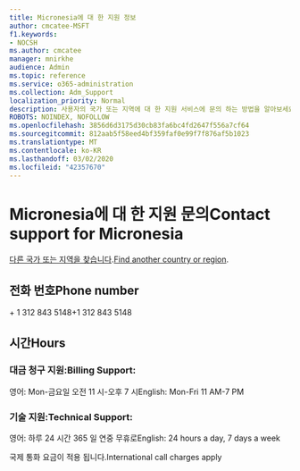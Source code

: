 ```yaml
---
title: Micronesia에 대 한 지원 정보
author: cmcatee-MSFT
f1.keywords:
- NOCSH
ms.author: cmcatee
manager: mnirkhe
audience: Admin
ms.topic: reference
ms.service: o365-administration
ms.collection: Adm_Support
localization_priority: Normal
description: 사용자의 국가 또는 지역에 대 한 지원 서비스에 문의 하는 방법을 알아보세요.
ROBOTS: NOINDEX, NOFOLLOW
ms.openlocfilehash: 3856d6d3175d30cb83fa6bc4fd2647f556a7cf64
ms.sourcegitcommit: 812aab5f58eed4bf359faf0e99f7f876af5b1023
ms.translationtype: MT
ms.contentlocale: ko-KR
ms.lasthandoff: 03/02/2020
ms.locfileid: "42357670"
---
```

# <a name="contact-support-for-micronesia"></a><span data-ttu-id="d2db0-103">Micronesia에 대 한 지원 문의</span><span class="sxs-lookup"><span data-stu-id="d2db0-103">Contact support for Micronesia</span></span>

<span data-ttu-id="d2db0-104">[다른 국가 또는 지역을 찾습니다](../contact-support-for-business-products.md).</span><span class="sxs-lookup"><span data-stu-id="d2db0-104">[Find another country or region](../contact-support-for-business-products.md).</span></span>

## <a name="phone-number"></a><span data-ttu-id="d2db0-105">전화 번호</span><span class="sxs-lookup"><span data-stu-id="d2db0-105">Phone number</span></span>
<span data-ttu-id="d2db0-106">+ 1 312 843 5148</span><span class="sxs-lookup"><span data-stu-id="d2db0-106">+1 312 843 5148</span></span>

## <a name="hours"></a><span data-ttu-id="d2db0-107">시간</span><span class="sxs-lookup"><span data-stu-id="d2db0-107">Hours</span></span>
### <a name="billing-support"></a><span data-ttu-id="d2db0-108">대금 청구 지원:</span><span class="sxs-lookup"><span data-stu-id="d2db0-108">Billing Support:</span></span>

<span data-ttu-id="d2db0-109">영어: Mon-금요일 오전 11 시-오후 7 시</span><span class="sxs-lookup"><span data-stu-id="d2db0-109">English: Mon-Fri 11 AM-7 PM</span></span>

### <a name="technical-support"></a><span data-ttu-id="d2db0-110">기술 지원:</span><span class="sxs-lookup"><span data-stu-id="d2db0-110">Technical Support:</span></span>

<span data-ttu-id="d2db0-111">영어: 하루 24 시간 365 일 연중 무휴로</span><span class="sxs-lookup"><span data-stu-id="d2db0-111">English: 24 hours a day, 7 days a week</span></span>

<span data-ttu-id="d2db0-112">국제 통화 요금이 적용 됩니다.</span><span class="sxs-lookup"><span data-stu-id="d2db0-112">International call charges apply</span></span>

